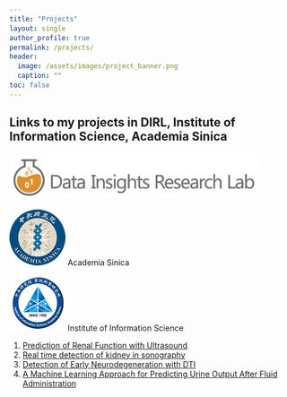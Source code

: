 ```yaml
---
title: "Projects"
layout: single
author_profile: true
permalink: /projects/
header:
  image: /assets/images/project_banner.png
  caption: ""
toc: false
---
```



## Links to my projects in DIRL, Institute of Information Science, Academia Sinica

[![Data Insights Research Lab](/assets/images/dirl.png)](http://dirl.iis.sinica.edu.tw/)
<p align="left">
	<a href="https://www.sinica.edu.tw/en"><img src="/assets/images/as.png" width="100" /></a> Academia Sinica
</p>
<p align="left">
	<a href="http://iis.sinica.edu.tw/"><img src="/assets/images/iis.png" width="100" /></a> Institute of Information Science
</p>
<!-- 
<p float="left">
  <a href="https://www.sinica.edu.tw/en"><img src="/assets/images/as.png" width="100" /></a>
  <a href="http://iis.sinica.edu.tw/"><img src="/assets/images/iis.png" width="100" /></a>
</p> -->

1. [Prediction of Renal Function with Ultrasound](/projects/kidney/egfr/)
2. [Real time detection of kidney in sonography](/projects/kidney/detection)
3. [Detection of Early Neurodegeneration with DTI](/projects/brain/brain/)
4. [A Machine Learning Approach for Predicting Urine Output After Fluid Administration](/projects/sepsis/fluid/)